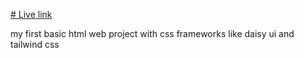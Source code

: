 [# Live link](https://shahriar1638.github.io/Fruits-shop/)

my first basic html web project with css frameworks like daisy ui and tailwind css
